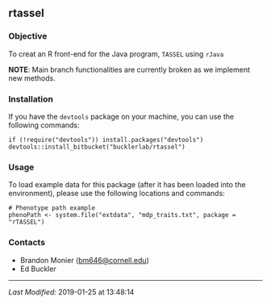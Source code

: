 ## rtassel

### Objective
To creat an R front-end for the Java program, `TASSEL` using `rJava`

**NOTE**: Main branch functionalities are currently broken as we implement new
methods.

### Installation
If you have the `devtools` package on your machine, you can use the following
commands:

```
if (!require("devtools")) install.packages("devtools")
devtools::install_bitbucket("bucklerlab/rtassel")
```

### Usage
To load example data for this package (after it has been loaded into the
environment), please use the following locations and
commands:

```
# Phenotype path example
phenoPath <- system.file("extdata", "mdp_traits.txt", package = "rTASSEL")
```

### Contacts
* Brandon Monier (bm646@cornell.edu)
* Ed Buckler

- - -
*Last Modified:* 2019-01-25 at 13:48:14
